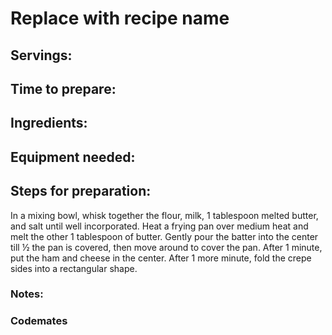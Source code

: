 # Replace with recipe name

## Servings: 

## Time to prepare: 

## Ingredients:


## Equipment needed:


## Steps for preparation:
In a mixing bowl, whisk together the flour, milk, 1 tablespoon melted butter, and salt until well incorporated.
Heat a frying pan over medium heat and melt the other 1 tablespoon of butter.
Gently pour the batter into the center till ½ the pan is covered, then move around to cover the pan.
After 1 minute, put the ham and cheese in the center.
After 1 more minute, fold the crepe sides into a rectangular shape.


### Notes:



### Codemates #
